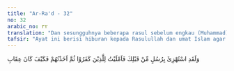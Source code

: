 ```yaml
---
title: "Ar-Ra'd - 32"
no: 32
arabic_no: ٣٢
translation: "Dan sesungguhnya beberapa rasul sebelum engkau (Muhammad) telah diperolok-olokkan, maka Aku beri tenggang waktu kepada orang-orang kafir itu, kemudian Aku binasakan mereka. Maka alangkah hebatnya siksaan-Ku itu! "
tafsir: "Ayat ini berisi hiburan kepada Rasulullah dan umat Islam agar mereka tidak berkecil hati terhadap sikap dan keingkaran orang-orang kafir dan musyrikin Mekah. Di sini, Allah swt menerangkan bahwa bukan hanya Nabi Muhammad yang pernah diperolok-olok oleh kaum kafir dan musyrik, rasul-rasul yang telah diutus Allah kepada mereka sebelumnya pun mengalami keadaan yang demikian. Hanya saja, Allah memberi tenggang waktu dan menangguhkan datangnya azab dan malapetaka kepada orang-orang kafir tersebut. Pada akhirnya, Allah pasti membinasakan mereka dengan azab yang sangat dahsyat."
---
```


وَلَقَدِ اسْتُهْزِئَ بِرُسُلٍ مِّنْ قَبْلِكَ فَاَمْلَيْتُ لِلَّذِيْنَ كَفَرُوْا ثُمَّ اَخَذْتُهُمْ فَكَيْفَ كَانَ عِقَابِ 
